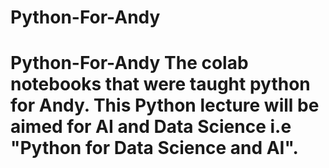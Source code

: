 # Python-For-Andy
# Python-For-Andy  The colab notebooks that were taught python for Andy. This Python lecture will be aimed for AI and Data Science i.e "Python for Data Science and AI". 
